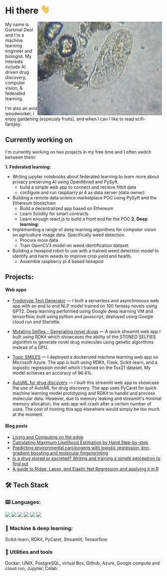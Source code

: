 # Hi there <img alt="GIF" src="https://raw.githubusercontent.com/gdeol4/gdeol4/main/wave.gif?raw=true" width="30" height="30" />

<img align="right" alt="GIF" src="https://raw.githubusercontent.com/gdeol4/gdeol4/main/amoeba.gif?raw=true" width="400" height="300" />

<p>
My name is Gurkmal Deol and I'm a machine learning engineer and biologist. My interests include AI driven drug discovery, computer vision, & federated learning.
</p>

<p>
I'm also an avid woodworker, I enjoy gardening (especialy fruits), and when I can I like to read scifi-fantasy.

## Currently working on

<p>
I'm currently working on two projects in my free time and I often switch between them:
</p>

**1. Federated learning:**
* Writing jupyter notebooks about federated learning to learn more about privacy preserving AI using OpenMined and PySyft.
  * build a simple web app to connect and recieve fitbit data
  * configure and run raspbarry pi 4 as data server (data owner)
* Building a remote data science marketplace POC using PySyft and the Ethereum blockchain
  * Build a decentralized app based on Ethereum
  * Learn Solidity for smart contracts
  * Learn enough react.js to build a front end for the POC
**2. Deep learning:**
* Implementing a range of deep learning algorithms for computer vision on agriculture image data. Specifically weed detection.
  * Procure more data
  * Train OpenCV3 model on weed identification dataset
* Building a hexapod robot to use with a trained weed detection model to identify and harm weeds to improve crop yield and health.
  * Assemble raspberry pi 4 based hexapod
## Projects:

#### Web apps
* [Frodotype Text Generator](https://frodotype.me) — I built a serverless and asynchronous web app with an end to end NLP model trained on 100 fantasy novels using GPT2. Deep learning performed using Google deep learning VM and tensorflow, built using python and javascript, deployed using Google cloud run and Starlette.

* [Mutating Selfies - Generating novel drugs](https://share.streamlit.io/gdeol4/mutating-selfies/app.py) — A quick streamlit web app I built using RDKit which showcases the ability of the STONED SELFIES algorithm to generate novel drug molecules using genetic algorithms instead of a GPU.

* [Toxic SMILES](https://toxic-smiles.onrender.com) — I deployed a dockerized machine learning web app on Microsoft Azure. The app is built using RDKit, Flask, Scikit-learn, and a logiostic regression model which I trained on the Tox21 dataset. My model achieves an accuracy of 96.4%. 

* [AutoML for drug discovery](https://share.streamlit.io/gdeol4/pycaret_solubility/mol_sol.py) — I built this streamlit web app to showcase the use of AutoML for drug discovery. The app uses PyCaret for quick machine learning model prototyping and RDKit to handle and process molecular data. However, due to memory leaking and streamlit's minimal memory allocation, the web app will crash after a certain number of uses. The cost of hosting this app elsewhere would simply be too much at the moment.

#### Blog posts
* [Living and Computing on the edge](https://towardsdatascience.com/living-and-computing-on-the-edge-a-brief-introduction-to-federated-learning-a3c07bda21c0)
* [Calculating Maximum Likelihood Estimation by Hand Step-by-step](https://towardsdatascience.com/calculating-maximum-likelihood-estimation-by-hand-step-by-step-3a740c637c20)
* [Predicting environmental carcinogens with logistic regression, knn, gradient boosting and molecular fingerprinting](https://towardsdatascience.com/predicting-carcinogens-with-logistic-regression-knn-gradient-boosting-and-molecular-e7952294a08c)
* [Is a drug stored or excreted? Writing and training a simple perceptron to find out](https://towardsdatascience.com/is-a-drug-stored-or-excreted-writing-and-training-a-simple-perceptron-to-classify-bioconcentration-bc2112239ce8)
* [A guide to Ridge, Lasso, and Elastic Net Regression and applying it in R](https://medium.com/hackernoon/an-introduction-to-ridge-lasso-and-elastic-net-regression-cca60b4b934f)


## 🛠 Tech Stack

### ⌨️ Languages:
<p>
<img src="https://img.shields.io/badge/python%20-%23323330.svg?&style=for-the-badge&logo=python&logoColor=%23F7DF1E%22/%3E"/>
<img src="https://img.shields.io/badge/r%20-%23323330.svg?&style=for-the-badge&logo=r&logoColor=white"/>
<img src="https://img.shields.io/badge/sql%20-%23323330.svg?&style=for-the-badge&logo=sql&logoColor=white"/>
<img src="https://img.shields.io/badge/javascript%20-%23323330.svg?&style=for-the-badge&logo=javascript&logoColor=white"/>
<img src="https://img.shields.io/badge/css%20-%23323330.svg?&style=for-the-badge&logo=css&logoColor=white"/>
<img src="https://img.shields.io/badge/html%20-%23323330.svg?&style=for-the-badge&logo=html&logoColor=white"/>
</p>

### 🧠 Machine & deep learning:
<p>
Scikit-learn, RDKit, PyCaret, Streamlit, Tensorflow
</p>

### 🧰 Utilities and tools
<p>
Docker, UNIX, PostgreSQL, virtual Box, Github, Azure, Google compute and cloud run, Jupyter, Colab.
</p>

<!--
**gdeol4/gdeol4** is a ✨ _special_ ✨ repository because its `README.md` (this file) appears on your GitHub profile.

Here are some ideas to get you started:

- 🔭 I’m currently working on ...
- 🌱 I’m currently learning ...
- 👯 I’m looking to collaborate on ...
- 🤔 I’m looking for help with ...
- 💬 Ask me about ...
- 📫 How to reach me: ...
- 😄 Pronouns: ...
- ⚡ Fun fact: ...
-->
